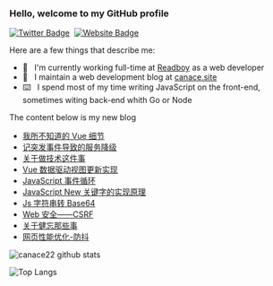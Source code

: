 ### Hello, welcome to my GitHub profile

[![Twitter Badge](https://img.shields.io/badge/-@Canace22-1ca0f1?style=flat-square&labelColor=1ca0f1&logo=twitter&logoColor=white&link=https://twitter.com/CanaceSteve)](https://twitter.com/CanaceSteve)&nbsp;&nbsp;[![Website Badge](https://img.shields.io/badge/-canace.site-0d3b73?style=flat-square&logo=website&logoColor=white&link=https://canace.site/)](https://canace.site/)

Here are a few things that describe me:

- 💼&nbsp;&nbsp; I'm currently working full-time at [Readboy](https://www.readboy.com/) as a web developer
- 📝&nbsp;&nbsp; I maintain a web development blog at [canace.site](https://canace.site/)
- ⌨️&nbsp;&nbsp; I spend most of my time writing JavaScript on the front-end, sometimes witing back-end whith Go or Node

The content below is my new blog

<!-- BLOG-POST-LIST:START -->
- [我所不知道的 Vue 细节](https://canace.site/%E6%88%91%E6%89%80%E4%B8%8D%E7%9F%A5%E9%81%93%E7%9A%84vue%E7%BB%86%E8%8A%82/)
- [记突发事件导致的服务降级](https://canace.site/%E8%AE%B0%E7%AA%81%E5%8F%91%E4%BA%8B%E4%BB%B6%E5%AF%BC%E8%87%B4%E7%9A%84%E6%9C%8D%E5%8A%A1%E9%99%8D%E7%BA%A7/)
- [关于做技术这件事](https://canace.site/%E5%85%B3%E4%BA%8E%E5%81%9A%E6%8A%80%E6%9C%AF%E8%BF%99%E4%BB%B6%E4%BA%8B/)
- [Vue 数据驱动视图更新实现](https://canace.site/vue-%E6%95%B0%E6%8D%AE%E9%A9%B1%E5%8A%A8%E8%A7%86%E5%9B%BE%E5%AE%9E%E7%8E%B0/)
- [JavaScript 事件循环](https://canace.site/javascript-%E4%BA%8B%E4%BB%B6%E5%BE%AA%E7%8E%AF/)
- [JavaScript New 关键字的实现原理](https://canace.site/javascript-new%E7%9A%84%E5%AE%9E%E7%8E%B0%E5%8E%9F%E7%90%86/)
- [Js 字符串转 Base64](https://canace.site/js-%E5%AD%97%E7%AC%A6%E4%B8%B2%E8%BD%ACbase64/)
- [Web 安全——CSRF](https://canace.site/web%E5%AE%89%E5%85%A8-CSRF/)
- [关于健忘那些事](https://canace.site/%E5%85%B3%E4%BA%8E%E5%81%A5%E5%BF%98%E9%82%A3%E4%BA%9B%E4%BA%8B/)
- [网页性能优化-防抖](https://canace.site/%E7%BD%91%E9%A1%B5%E6%80%A7%E8%83%BD%E4%BC%98%E5%8C%96-%E9%98%B2%E6%8A%96/)
<!-- BLOG-POST-LIST:END -->

![canace22 github stats](https://github-readme-stats.vercel.app/api?username=canace22&count_private=true&show_icons=true&theme=vue)

![Top Langs](https://github-readme-stats.vercel.app/api/top-langs/?username=canace22&count_private=true&layout=compact)



